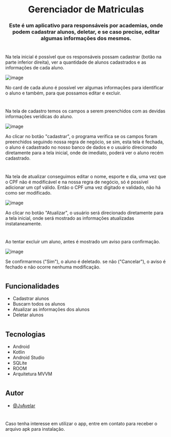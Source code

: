 <h1 align="center">Gerenciador de  Matriculas</h1>

<h3 align="center"> Este é um aplicativo para responsáveis por academias, onde podem cadastrar alunos, deletar, e se caso precise, editar algumas informações dos mesmos.</h3> 

#

Na tela inicial é possível que os responsáveis possam cadastrar (botão na parte inferior direita), ver a quantidade de alunos cadastrados e as informações de cada aluno. 

![image](https://github.com/JvAvelar/app-gerenciador-matriculas-alunos/assets/123327674/d3f1e4cf-8ccd-4ffd-8a79-806cc4a1062c)

No card de cada aluno é possível ver algumas informações para identificar o aluno e também, para que possamos editar e excluir.

#

Na tela de cadastro temos os campos a serem preenchidos com as devidas informações verídicas do aluno.

![image](https://github.com/JvAvelar/app-gerenciador-matriculas-alunos/assets/123327674/2870e8c6-d279-45ab-92b1-cdb40043852f)

Ao clicar no botão "cadastrar", o programa verifica se os campos foram preenchidos seguindo nossa regra de negócio, se sim, esta tela é fechada, o aluno é cadastrado no nosso banco de dados e o usuário direcionado diretamente para a tela inicial, onde de imediato, poderá ver o aluno recém cadastrado. 

#

Na tela de atualizar conseguimos editar o nome, esporte e dia, uma vez que o CPF não é modificável e na nossa regra de negócio, só é possível adicionar um cpf válido.
Então o CPF uma vez digitado e validado, não há como ser modificado.

![image](https://github.com/JvAvelar/app-gerenciador-matriculas-alunos/assets/123327674/1d48143f-58f5-41c8-ae48-b1929243831b)

Ao clicar no botão "Atualizar", o usuário será direcionado diretamente para a tela inicial, onde será mostrado as informações atualizadas instataneamente.

#

Ao tentar excluir um aluno, antes é mostrado um aviso para confirmação.

![image](https://github.com/JvAvelar/app-gerenciador-matriculas-alunos/assets/123327674/6f0b719e-6a24-4523-87b8-b1437e9e2904)

Se confirmarmos ("Sim"), o aluno é deletado. se não ("Cancelar"), o aviso é fechado e não ocorre nenhuma modificação. 

#

## Funcionalidades
 * Cadastrar alunos
 * Buscarn todos os alunos
 * Atualizar as informações dos alunos
 * Deletar alunos

#

## Tecnologias
  * Android
  * Kotlin
  * Android Studio
  * SQLite
  * ROOM
  * Arquitetura MVVM

#

## Autor

- [@JvAvelar](https://www.github.com/JvAvelar)

# 

Caso tenha interesse em utilizar o app, entre em contato para receber o arquivo apk para instalação.

